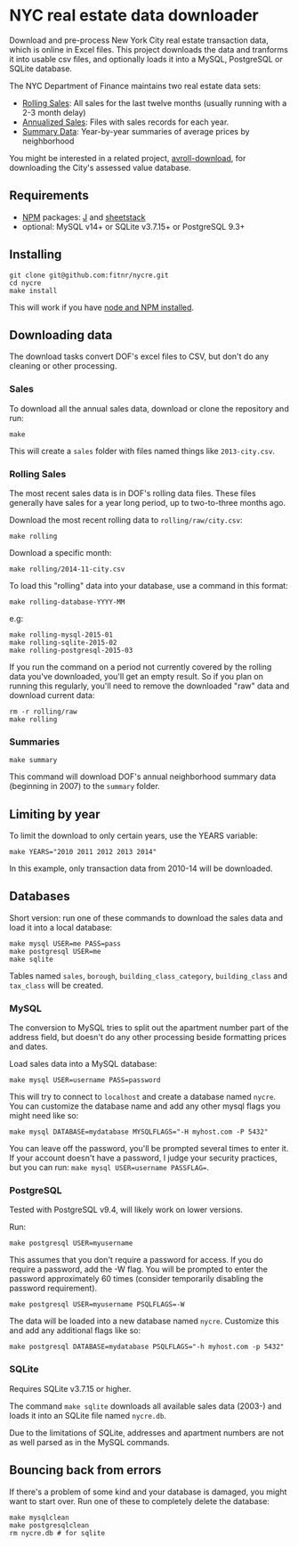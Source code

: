 NYC real estate data downloader
=====

Download and pre-process New York City real estate transaction data, which is online in Excel files. This project downloads the data and tranforms it into usable csv files, and optionally loads it into a MySQL, PostgreSQL or SQLite database.

The NYC Department of Finance maintains two real estate data sets:
* [Rolling Sales](http://www.nyc.gov/html/dof/html/property/rolling_sales_data.shtml): All sales for the last twelve months (usually running with a 2-3 month delay)
* [Annualized Sales](http://www.nyc.gov/html/dof/html/property/rolling_sales_data_annualized.shtml): Files with sales records for each year.
* [Summary Data](http://www.nyc.gov/html/dof/html/property/rolling_sales_data_annualized.shtml): Year-by-year summaries of average prices by neighborhood

You might be interested in a related project, [avroll-download](https://github.com/fitnr/avroll-download), for downloading the City's assessed value database.

## Requirements
* [NPM](http://nodejs.org/download/) packages: [J](http://npmjs.com/package/j) and [sheetstack](https://www.npmjs.com/package/sheetstack)
* optional: MySQL v14+ or SQLite v3.7.15+ or PostgreSQL 9.3+

## Installing
```
git clone git@github.com:fitnr/nycre.git
cd nycre
make install
```

This will work if you have [node and NPM installed](https://nodejs.org/en/download/).

## Downloading data

The download tasks convert DOF's excel files to CSV, but don't do any cleaning or other processing.

### Sales

To download all the annual sales data, download or clone the repository and run:
````
make
````

This will create a `sales` folder with files named things like `2013-city.csv`.

### Rolling Sales

The most recent sales data is in DOF's rolling data files. These files generally have sales for a year long period, up to two-to-three months ago.

Download the most recent rolling data to `rolling/raw/city.csv`:
````
make rolling
````

Download a specific month:
````
make rolling/2014-11-city.csv
````

To load this "rolling" data into your database, use a command in this format:
````
make rolling-database-YYYY-MM
````
e.g:
````
make rolling-mysql-2015-01
make rolling-sqlite-2015-02
make rolling-postgresql-2015-03
````

If you run the command on a period not currently covered by the rolling data you've downloaded, you'll get an empty result. So if you plan on running this regularly, you'll need to remove the downloaded "raw" data and download current data:
````
rm -r rolling/raw
make rolling
````
### Summaries

````
make summary
````

This command will download DOF's annual neighborhood summary data (beginning in 2007) to the `summary` folder.

## Limiting by year

To limit the download to only certain years, use the YEARS variable:
````
make YEARS="2010 2011 2012 2013 2014"
````

In this example, only transaction data from 2010-14 will be downloaded.

## Databases

Short version: run one of these commands to download the sales data and load it into a local database:

````
make mysql USER=me PASS=pass
make postgresql USER=me
make sqlite
````

Tables named `sales`, `borough`, `building_class_category`, `building_class` and `tax_class` will be created.

### MySQL

The conversion to MySQL tries to split out the apartment number part of the address field, but doesn't do any other processing beside formatting prices and dates.

Load sales data into a MySQL database:

````
make mysql USER=username PASS=password
````
This will try to connect to `localhost` and create a database named `nycre`. You can customize the database name and add any other mysql flags you might need like so:
````
make mysql DATABASE=mydatabase MYSQLFLAGS="-H myhost.com -P 5432"
````

You can leave off the password, you'll be prompted several times to enter it. If your account doesn't have a password, I judge your security practices, but you can run: `make mysql USER=username PASSFLAG=`.

### PostgreSQL

Tested with PostgreSQL v9.4, will likely work on lower versions.

Run:
````
make postgresql USER=myusername
````

This assumes that you don't require a password for access. If you do require a password, add the -W flag. You will be prompted to enter the password approximately 60 times (consider temporarily disabling the password requirement).
````
make postgresql USER=myusername PSQLFLAGS=-W
````

The data will be loaded into a new database named `nycre`. Customize this and add any additional flags like so: 
````
make postgresql DATABASE=mydatabase PSQLFLAGS="-h myhost.com -p 5432"
````

### SQLite

Requires SQLite v3.7.15 or higher.

The command `make sqlite` downloads all available sales data (2003-) and loads it into an SQLite file named `nycre.db`.

Due to the limitations of SQLite, addresses and apartment numbers are not as well parsed as in the MySQL commands.

## Bouncing back from errors

If there's a problem of some kind and your database is damaged, you might want to start over. Run one of these to completely delete the database:

````
make mysqlclean
make postgresqlclean
rm nycre.db # for sqlite
````
